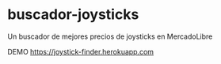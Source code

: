 # buscador-joysticks
Un buscador de mejores precios de joysticks en MercadoLibre

DEMO
https://joystick-finder.herokuapp.com
